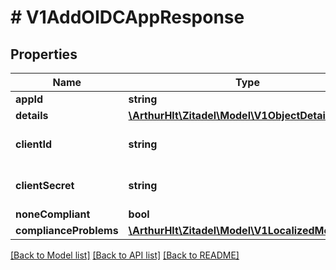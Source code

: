 # # V1AddOIDCAppResponse

## Properties

Name | Type | Description | Notes
------------ | ------------- | ------------- | -------------
**appId** | **string** |  | [optional]
**details** | [**\ArthurHlt\Zitadel\Model\V1ObjectDetails**](V1ObjectDetails.md) |  | [optional]
**clientId** | **string** | generated client id for this config | [optional]
**clientSecret** | **string** | generated secret for this config | [optional]
**noneCompliant** | **bool** |  | [optional]
**complianceProblems** | [**\ArthurHlt\Zitadel\Model\V1LocalizedMessage[]**](V1LocalizedMessage.md) |  | [optional]

[[Back to Model list]](../../README.md#models) [[Back to API list]](../../README.md#endpoints) [[Back to README]](../../README.md)
